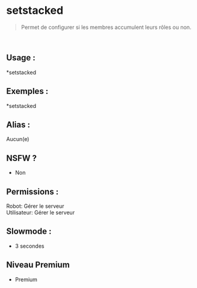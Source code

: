 # setstacked

> Permet de configurer si les membres accumulent leurs rôles ou non.

<br>

## Usage :

*setstacked

## Exemples :

*setstacked

## Alias :

Aucun(e)

## NSFW ?

- Non

## Permissions :

Robot: Gérer le serveur
<br>
Utilisateur: Gérer le serveur

## Slowmode :

- 3 secondes

## Niveau Premium

- Premium